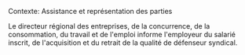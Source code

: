 Contexte: Assistance et représentation des parties

Le directeur régional des entreprises, de la concurrence, de la consommation, du travail et de l'emploi informe l'employeur du salarié inscrit, de l'acquisition et du retrait de la qualité de défenseur syndical.